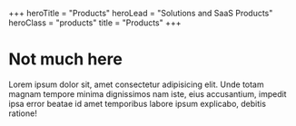 +++
heroTitle = "Products"
heroLead = "Solutions and SaaS Products"
heroClass = "products"
title = "Products"
+++

<h1>Not much here</h1>
<p>
Lorem ipsum dolor sit, amet consectetur adipisicing elit. Unde totam magnam tempore minima dignissimos nam
iste, eius accusantium, impedit ipsa error beatae id amet temporibus labore ipsum explicabo, debitis
ratione!
</p>
